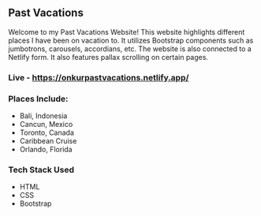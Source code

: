 ## Past Vacations

Welcome to my Past Vacations Website! This website highlights different places I have been on vacation to. It utilizes Bootstrap components such as jumbotrons, carousels, accordians, etc. The website is also connected to a Netlify form. It also features pallax scrolling on certain pages.

### Live - https://onkurpastvacations.netlify.app/

### Places Include:
- Bali, Indonesia
- Cancun, Mexico
- Toronto, Canada
- Caribbean Cruise
- Orlando, Florida

### Tech Stack Used

- HTML
- CSS
- Bootstrap
